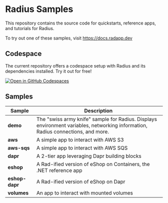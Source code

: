 # Radius Samples

This repository contains the source code for quickstarts, reference apps, and tutorials for Radius.

To try out one of these samples, visit https://docs.radapp.dev

## Codespace

The current repository offers a codespace setup with Radius and its dependencies installed.  Try it out for free!

[![Open in GitHub Codespaces](https://github.com/codespaces/badge.svg)](https://codespaces.new/radius-project/samples)

## Samples

| Sample | Description |
|--------|-------------|
| **demo** | The "swiss army knife" sample for Radius. Displays environment variables, networking information, Radius connections, and more.
| **aws** | A simple app to interact with AWS S3
| **aws-sqs** | A simple app to interact with AWS SQS
| **dapr** | A 2-tier app leveraging Dapr building blocks
| **eshop** | A Rad-ified version of eShop on Containers, the .NET reference app
| **eshop-dapr** | A Rad-ified version of eShop on Dapr
| **volumes** | An app to interact with mounted volumes
